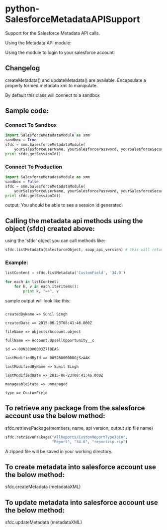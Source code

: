 # python-SalesforceMetadataAPISupport
Support for the Salesforce Metadata API calls.

Using the Metadata API module:

Using the module to login to your salesforce account:

## Changelog
createMetadata() and updateMetadata() are available.  Encapsulate a properly formed metadata xml to manipulate.

By default this class will connect to a sandbox

## Sample code:
### Connect To Sandbox
```python
import SalesforceMetadataModule as smm
sandbox = True
sfdc = smm.SalesforceMetadataModule(
    yourSalesforceUserName, yourSalesforcePassword, yourSalesforceSecurityToken, sandbox)
print sfdc.getSessionId()
```

### Connect To Production
```python
import SalesforceMetadataModule as smm
sandbox = False
sfdc = smm.SalesforceMetadataModule(
    yourSalesforceUserName, yourSalesforcePassword, yourSalesforceSecurityToken, sandbox)
print sfdc.getSessionId()
```
output: You should be able to see a session id generated

## Calling the metadata api methods using the object (sfdc) created above:

using the 'sfdc' object you can call methods like:

```python
sfdc.listMetadata(SalesforceObject, soap_api_version) # this will return a list of dictionaries
```
### Example:
```python
listContent = sfdc.listMetadata('CustomField', '34.0')
```

```python
for each in listContent:
    for k, v in each.iteritems():
        print k, "=>", v
```        
sample output will look like this:

```createdById => 00528000000OjSzAAK

createdByName => Sunil Singh

createdDate => 2015-06-23T08:41:46.000Z

fileName => objects/Account.object

fullName => Account.UpsellOpportunity__c

id => 00N28000003Z7lOEAS

lastModifiedById => 00528000000OjSzAAK

lastModifiedByName => Sunil Singh

lastModifiedDate => 2015-06-23T08:41:46.000Z

manageableState => unmanaged

type => CustomField
```

## To retrieve any package from the salesforce account use the below method:

sfdc.retrievePackage(members, name, api version, output zip file name)
```python
sfdc.retrievePackage("AllReports/CustomReportTypeJoin",
                     "Report", "34.0", "reportzip.zip")
```
                     
A zipped file will be saved in your working directory.

## To create metadata into salesforce account use the below method:
sfdc.createMetadata (metadataXML)

## To update metadata into salesforce account use the below method:
sfdc.updateMetadata (metadataXML)
